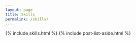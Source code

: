 ```yaml
---
layout: page
title: Skills
permalink: /skills/
---
```


{% include skills.html %}
{% include post-list-aside.html %}
